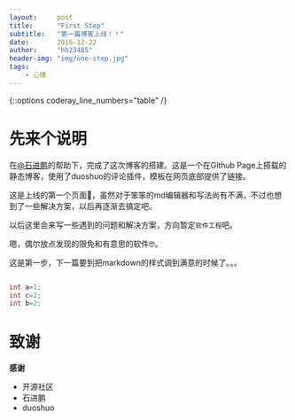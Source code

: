 ```yaml
---
layout:     post
title:      "First Step"
subtitle:   "第一篇博客上线！！"
date:       2016-12-22
author:     "hh23485"
header-img: "img/one-step.jpg"
tags:
    - 心情
---
```



{::options coderay_line_numbers="table" /}


# 先来个说明

在[@石进鹏](http://shminjs.top)的帮助下，完成了这次博客的搭建。这是一个在Github Page上搭载的静态博客，使用了duoshuo的评论插件，模板在网页底部提供了链接。  

这是上线的第一个页面🤣，虽然对于笨笨的md编辑器和写法尚有不满，不过也想到了一些解决方案，以后再逐渐去搞定吧。  

以后这里会来写一些遇到的问题和解决方案，方向暂定`软件工程`吧。  

嗯，偶尔放点发现的限免和有意思的软件🤓。  

这是第一步，下一篇要到把markdown的样式调到满意的时候了。。。 

``` java

int a=1;
int c=2;
int b=2;


```

# 致谢

**感谢**

- 开源社区
- 石进鹏
- duoshuo


